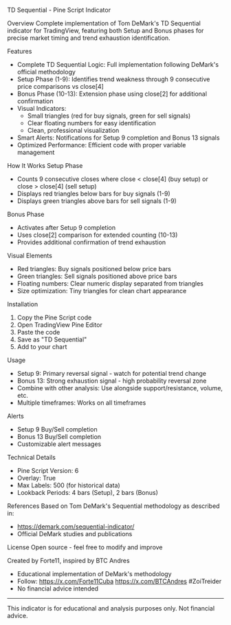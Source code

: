 TD Sequential - Pine Script Indicator

Overview
Complete implementation of Tom DeMark's TD Sequential indicator for TradingView, featuring both Setup and Bonus phases for precise market timing and trend exhaustion identification.

Features
- Complete TD Sequential Logic: Full implementation following DeMark's official methodology
- Setup Phase (1-9): Identifies trend weakness through 9 consecutive price comparisons vs close[4]
- Bonus Phase (10-13): Extension phase using close[2] for additional confirmation
- Visual Indicators:
  - Small triangles (red for buy signals, green for sell signals)
  - Clear floating numbers for easy identification
  - Clean, professional visualization
- Smart Alerts: Notifications for Setup 9 completion and Bonus 13 signals
- Optimized Performance: Efficient code with proper variable management

How It Works
Setup Phase
- Counts 9 consecutive closes where close < close[4] (buy setup) or close > close[4] (sell setup)
- Displays red triangles below bars for buy signals (1-9)
- Displays green triangles above bars for sell signals (1-9)

Bonus Phase
- Activates after Setup 9 completion
- Uses close[2] comparison for extended counting (10-13)
- Provides additional confirmation of trend exhaustion

Visual Elements
- Red triangles: Buy signals positioned below price bars
- Green triangles: Sell signals positioned above price bars
- Floating numbers: Clear numeric display separated from triangles
- Size optimization: Tiny triangles for clean chart appearance

Installation
1. Copy the Pine Script code
2. Open TradingView Pine Editor
3. Paste the code
4. Save as "TD Sequential"
5. Add to your chart

Usage
- Setup 9: Primary reversal signal - watch for potential trend change
- Bonus 13: Strong exhaustion signal - high probability reversal zone
- Combine with other analysis: Use alongside support/resistance, volume, etc.
- Multiple timeframes: Works on all timeframes

Alerts
- Setup 9 Buy/Sell completion
- Bonus 13 Buy/Sell completion
- Customizable alert messages

Technical Details
- Pine Script Version: 6
- Overlay: True
- Max Labels: 500 (for historical data)
- Lookback Periods: 4 bars (Setup), 2 bars (Bonus)

References
Based on Tom DeMark's Sequential methodology as described in:
- https://demark.com/sequential-indicator/
- Official DeMark studies and publications

License
Open source - feel free to modify and improve

Created by Forte11, inspired by BTC Andres
- Educational implementation of DeMark's methodology
- Follow: https://x.com/Forte11Cuba https://x.com/BTCAndres #ZoiTreider
- No financial advice intended

---
This indicator is for educational and analysis purposes only. Not financial advice.
